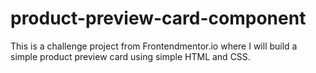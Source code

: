 # product-preview-card-component
This is a challenge project from Frontendmentor.io where I will build a simple product preview card using simple HTML and CSS.

